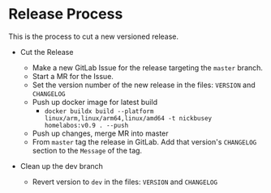 # Release Process

This is the process to cut a new versioned release.

* Cut the Release
  * Make a new GitLab Issue for the release targeting the `master` branch.
  * Start a MR for the Issue.
  * Set the version number of the new release in the files: `VERSION` and `CHANGELOG`
  * Push up docker image for latest build
    * `docker buildx build --platform linux/arm,linux/arm64,linux/amd64 -t nickbusey homelabos:v0.9 . --push`
  * Push up changes, merge MR into master
  * From `master` tag the release in GitLab. Add that version's `CHANGELOG` section to the `Message` of the tag.

* Clean up the dev branch
  * Revert version to `dev` in the files: `VERSION` and `CHANGELOG`
